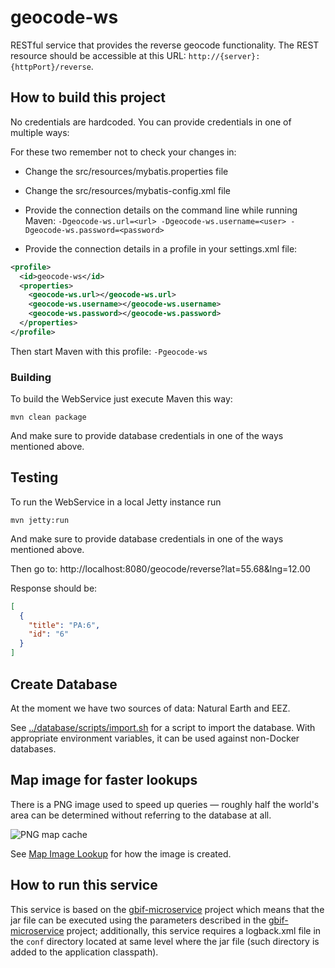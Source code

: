 # geocode-ws

RESTful service that provides the reverse geocode functionality. The REST resource should be accessible at this URL: `http://{server}:{httpPort}/reverse`.

## How to build this project

No credentials are hardcoded. You can provide credentials in one of multiple ways:

For these two remember not to check your changes in:
 - Change the src/resources/mybatis.properties file
 - Change the src/resources/mybatis-config.xml file

 - Provide the connection details on the command line while running Maven:
    ```-Dgeocode-ws.url=<url> -Dgeocode-ws.username=<user> -Dgeocode-ws.password=<password>```

 - Provide the connection details in a profile in your settings.xml file:

```xml
<profile>
  <id>geocode-ws</id>
  <properties>
    <geocode-ws.url></geocode-ws.url>
    <geocode-ws.username></geocode-ws.username>
    <geocode-ws.password></geocode-ws.password>
  </properties>
</profile>
```

Then start Maven with this profile: `-Pgeocode-ws`

### Building

To build the WebService just execute Maven this way:

```mvn clean package```

And make sure to provide database credentials in one of the ways mentioned above.

## Testing

To run the WebService in a local Jetty instance run

```mvn jetty:run```

And make sure to provide database credentials in one of the ways mentioned above.

Then go to: http://localhost:8080/geocode/reverse?lat=55.68&lng=12.00

Response should be:

```json
[
  {
    "title": "PA:6",
    "id": "6"
  }
]
```

## Create Database

At the moment we have two sources of data: Natural Earth and EEZ.

See [../database/scripts/import.sh](../database/scripts/import.sh) for a script to import the database. With appropriate environment variables, it can be used against non-Docker databases.

## Map image for faster lookups

There is a PNG image used to speed up queries — roughly half the world's area can be determined without referring to the database at all.

![PNG map cache](src/main/resources/org/gbif/geocode/ws/service/resource/world.png)

See [Map Image Lookup](./MapImageLookup.md) for how the image is created.

## How to run this service

This service is based on the [gbif-microservice](https://github.com/gbif/gbif-microservice) project which means that the
jar file can be executed using the parameters described in the [gbif-microservice](https://github.com/gbif/gbif-microservice)
project; additionally, this service requires a logback.xml file in the `conf` directory located at same level where the
jar file (such directory is added to the application classpath).
